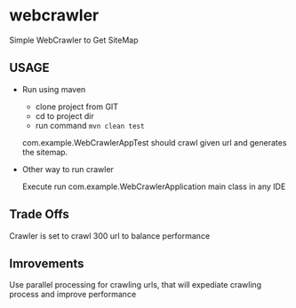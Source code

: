 # webcrawler

Simple WebCrawler to Get SiteMap

## USAGE

* Run using maven 

    * clone project from GIT
    * cd to project dir
    * run command ``` mvn clean test ```
              

    com.example.WebCrawlerAppTest should crawl given url and generates the sitemap.

* Other way to run crawler

    Execute run com.example.WebCrawlerApplication main class in any IDE 
    
## Trade Offs
    
   Crawler is set to crawl 300 url to balance performance
   
## Imrovements

   Use parallel processing for crawling urls, that will expediate crawling process and improve performance

